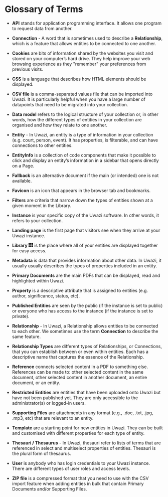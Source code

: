 # Glossary of Terms

- **API** stands for application programming interface. It allows one program to request data from another.

- **Connection** - A word that is sometimes used to describe a **Relationship**, which is a feature that allows entities to be connected to one another.

- **Cookies** are bits of information shared by the websites you visit and stored on your computer’s hard drive. They help improve your web browsing experience as they "remember" your preferences from previous visits.

- **CSS** is a language that describes how HTML elements should be displayed.

- **CSV file** is a comma-separated values file that can be imported into Uwazi. It is particularly helpful when you have a large number of datapoints that need to be migrated into your collection.

- **Data model** refers to the logical structure of your collection or, in other words, how the different types of entities in your collection are organised and how they relate to one another.

- **Entity** - In Uwazi, an entity is a type of information in your collection (e.g. court, person, event). It has properties, is filterable, and can have connections to other entities.

- **EntityInfo** is a collection of code components that make it possible to click and display an entity’s information in a sidebar that opens directly on a Page.

- **Fallback** is an alternative document if the main (or intended) one is not available.

- **Favicon** is an icon that appears in the browser tab and bookmarks.

- **Filters** are criteria that narrow down the types of entities shown at a given moment in the Library.

- **Instance** is your specific copy of the Uwazi software. In other words, it refers to your collection.

- **Landing page** is the first page that visitors see when they arrive at your Uwazi instance.

- **Library** ![](images/image_0.png) is the place where all of your entities are displayed together for easy access.

- **Metadata** is data that provides information about other data. In Uwazi, it usually usually describes the types of properties included in an entity.

- **Primary Documents** are the main PDFs that can be displayed, read and highlighted within Uwazi.

- **Property** is a descriptive attribute that is assigned to entities (e.g. author, significance, status, etc).

- **Published Entities** are seen by the public (if the instance is set to public) or everyone who has access to the instance (if the instance is set to private).

- **Relationship** - In Uwazi, a Relationship allows entities to be connected to each other. We sometimes use the term **Connection** to describe the same feature.

- **Relationship Types** are different types of Relationships, or Connections, that you can establish between or even within entities. Each has a descriptive name that captures the essence of the Relationship.

- **Reference** connects selected content in a PDF to something else. References can be made to: other selected content in the same document, other selected content in another document, an entire document, or an entity.

- **Restricted Entities** are entities that have been uploaded onto Uwazi but have not been published yet. They are only accessible to the administrator(s) or logged-in users.

- **Supporting Files** are attachments in any format (e.g., .doc, .txt, .jpg, .mp3, etc) that are relevant to an entity.

- **Template** are a starting point for new entities in Uwazi. They can be built and customised with different properties for each type of entity.

- **Thesauri / Thesaurus** - In Uwazi, thesauri refer to lists of terms that are referenced in select and multiselect properties of entities. Thesauri is the plural form of thesaurus.

- **User** is anybody who has login credentials to your Uwazi instance. There are different types of user roles and access levels.

- **ZIP file** is a compressed format that you need to use with the CSV import feature when adding entities in bulk that contain Primary Documents and/or Supporting Files.
